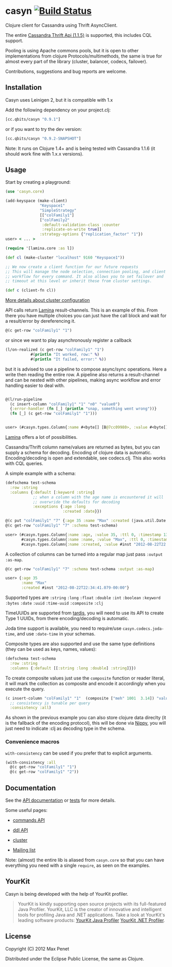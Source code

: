 # casyn [![Build Status](https://secure.travis-ci.org/mpenet/casyn.png?branch=master)](http://travis-ci.org/mpenet/casyn)

Clojure client for Cassandra using Thrift AsyncClient.

The entire [Cassandra Thrift Api (1.1.5)](http://wiki.apache.org/cassandra/API) is
supported, this includes CQL support.

Pooling is using Apache commons pools, but it is open to other
implementations from clojure Protocols/multimethods, the same is true for almost
every part of the library (cluster, balancer, codecs, failover).

Contributions, suggestions and bug reports  are welcome.


## Installation

Casyn uses Leinigen 2, but it is compatible with 1.x

Add the following dependency on your project.clj:

```clojure
[cc.qbits/casyn "0.9.1"]
```

or if you want to try the dev version:

```clojure
[cc.qbits/casyn "0.9.2-SNAPSHOT"]
```

Note: It runs on Clojure 1.4+ and is being tested with Cassandra 1.1.6
(it should work fine with 1.x.x versions).

## Usage

Start by creating a playground:

```clojure
(use 'casyn.core)

(add-keyspace (make-client)
               "Keyspace1"
               "SimpleStrategy"
               [["colFamily1"]
               ["colFamily2"
                :default-validation-class :counter
                :replicate-on-write true]]
               :strategy-options {"replication_factor" "1"})
user> < ... >
```

```clojure
(require '[lamina.core :as l])

(def cl (make-cluster "localhost" 9160 "Keyspace1"))

;; We now create a client function for our future requests
;; This will manage the node selection, connection pooling, and client
;; workflow for every command. It also allows you to set failover and
;; timeout at this level or inherit these from cluster settings.

(def c (client-fn cl))
```

[More details about cluster configuration](http://mpenet.github.com/casyn/casyn.cluster.core.html)

API calls return [Lamina](https://github.com/ztellman/lamina) result-channels.
This is an example of this. From there you have multiple choices
you can just have the call block and wait for a result/error by dereferencing it.

```clojure
@(c get-row "colFamily1" "1")
```

or since we want to play asynchronously register a callback

```clojure
(l/on-realized (c get-row "colFamily1" "1")
           #(println "It worked, row:" %)
           #(println "It failed, error:" %))
```

but it is advised to  use a pipeline to compose async/sync operations.
Here a write then reading the entire row.
A pipeline also returns a result-channel and can be nested with other
pipelines, making async workflow and error handling easier to deal with.

```clojure

@(l/run-pipeline
  (c insert-column "colFamily1" "1" "n0" "value0")
  {:error-handler (fn [_] (println "snap, something went wrong"))}
  (fn [_] (c get-row "colFamily1" "1")))


user> (#casyn.types.Column{:name #<byte[] [B@7cc09980>, :value #<byte[] [B@489de27c>, :ttl 0, :timestamp 1332535710069564})
  ```

[Lamina](https://github.com/ztellman/lamina) offers a lot of possibilities.


Cassandra/Thrift column name/values are returned as bytes, but you can
supply a schema for decoding.
Encoding of clojure data is automatic.
Encoding/decoding is open and extendable, see codecs.clj.
This also works with CQL queries.

A simple example with a schema:

```clojure
(defschema test-schema
  :row :string
  :columns {:default [:keyword :string]
            ;; when a column with the age name is encountered it will
            ;; overwride the defaults for decoding
            :exceptions {:age :long
                         :created :date}})

@(c put "colFamily1" "7" {:age 35 :name "Max" :created (java.util.Date.)})
@(c get-row "colFamily1" "7" :schema test-schema)

user> (#casyn.types.Column{:name :age, :value 35, :ttl 0, :timestamp 1332536503948650}
       #casyn.types.Column{:name :name, :value "Max", :ttl 0, :timestamp 1332536503948652})
       #casyn.types.Column{:name :created, :value #inst "2012-08-22T22:34:41.079-00:00", :ttl 0, :timestamp 1332536503948651}
```

A collection of columns can be turned into a regular map just pass `:output :as-map`.


```clojure
@(c get-row "colFamily1" "7" :schema test-schema :output :as-map)

user> {:age 35
       :name "Max"
       :created #inst "2012-08-22T22:34:41.079-00:00"}
```

Supported types are `:string` `:long`  `:float`  `:double` `:int` `:boolean` `:keyword` `:bytes` `:date` `:uuid` `:time-uuid` `:composite` `:clj`

TimeUUIDs are supported from [tardis](https://github.com/mpenet/tardis), you will need to use its API to create Type 1 UUIDs, from there encoding/decoding is automatic.

Joda time support is available, you need to require/use `casyn.codecs.joda-time`, and use `:date-time` in your schemas.

Composite types are also supported and use the same type definitions
(they can be used as keys, names, values):

```clojure
(defschema test-schema
  :row :string
  :columns {:default [[:string :long :double] :string]}})
```

To create composite values just use the `composite` function or reader literal, it will
mark the collection as composite and encode it accordingly when you execute the
query.

```clojure
(c insert-column "colFamily1" "1"  (composite ["meh" 1001  3.14]) "value0")
  ;; consistency is tunable per query
  :consistency :all)
```

As shown in the previous example you can also store clojure data
direclty (it is the fallback of the encoding protocol), this will be
done via [Nippy](https://github.com/ptaoussanis/nippy), you will just
need to indicate :clj as decoding type in the schema.

### Convenience macros

`with-consistency` can be used if you prefer that to explicit arguments.

```clojure
(with-consistency :all
  @(c get-row "colFamily1" "1")
  @(c get-row "colFamily1" "2"))
 ```

## Documentation

See the [API documentation](http://mpenet.github.com/casyn/) or [tests](https://github.com/mpenet/casyn/blob/master/test/casyn/test/core.clj) for more details.

Some useful pages:

* [commands API](http://mpenet.github.com/casyn/casyn.api.html)

* [ddl API](http://mpenet.github.com/casyn/casyn.ddl.html)

* [cluster](http://mpenet.github.com/casyn/casyn.cluster.core.html)

* [Mailing list](https://groups.google.com/forum/#!forum/casyn)

Note: (almost) the entire lib is aliased from `casyn.core` so that you
can have everything you need with a single `require`, as seen on the examples.

## YourKit

Casyn is being developed with the help of YourKit profiler.

> YourKit is kindly supporting open source projects with its full-featured Java Profiler.
YourKit, LLC is the creator of innovative and intelligent tools for profiling
Java and .NET applications. Take a look at YourKit's leading software products:
[YourKit Java Profiler](http://www.yourkit.com/java/profiler/index.jsp)
[YourKit .NET Profiler](http://www.yourkit.com/.net/profiler/index.jsp).

## License

Copyright (C) 2012 Max Penet

Distributed under the Eclipse Public License, the same as Clojure.
